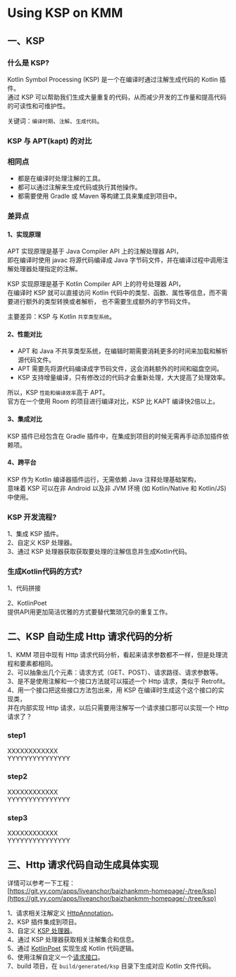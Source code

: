 # Using KSP on KMM

## 一、KSP

### 什么是 KSP?
Kotlin Symbol Processing (KSP) 是一个在编译时通过注解生成代码的 Kotlin 插件。<br />
通过 KSP 可以帮助我们生成大量重复的代码，从而减少开发的工作量和提高代码的可读性和可维护性。<br />

关键词：`编译时期`、`注解`、`生成代码`。

### KSP 与 APT(kapt) 的对比

### 相同点
* 都是在编译时处理注解的工具。
* 都可以通过注解来生成代码或执行其他操作。
* 都需要使用 Gradle 或 Maven 等构建工具来集成到项目中。

### 差异点

#### 1、实现原理
APT 实现原理是基于 Java Compiler API 上的注解处理器 API，<br />
即在编译时使用 javac 将源代码编译成 Java 字节码文件，并在编译过程中调用注解处理器处理指定的注解。<br />

KSP 实现原理是基于 Kotlin Compiler API 上的符号处理器 API，<br />
在编译时 KSP 就可以直接访问 Kotlin 代码中的类型、函数、属性等信息，而不需要进行额外的类型转换或者解析，
也不需要生成额外的字节码文件。<br />

主要差异：KSP 与 Kotlin `共享类型系统`。

#### 2、性能对比
* APT 和 Java 不共享类型系统，在编辑时期需要消耗更多的时间来加载和解析源代码文件。
* APT 需要先将源代码编译成字节码文件，这会消耗额外的时间和磁盘空间。
* KSP 支持增量编译，只有修改过的代码才会重新处理，大大提高了处理效率。

所以，KSP `性能和编译效率`高于 APT。<br />
官方在一个使用 Room 的项目进行编译对比，KSP 比 KAPT 编译快2倍以上。

#### 3、集成对比
KSP 插件已经包含在 Gradle 插件中，在集成到项目的时候无需再手动添加插件依赖项。

#### 4、跨平台
KSP 作为 Kotlin 编译器插件运行，无需依赖 Java 注释处理基础架构，<br />
意味着 KSP 可以在非 Android 以及非 JVM 环境 (如 Kotlin/Native 和 Kotlin/JS) 中使用。

### KSP 开发流程?
1、集成 KSP 插件。<br />
2、自定义 KSP 处理器。<br />
3、通过 KSP 处理器获取获取要处理的注解信息并生成Kotlin代码。

### 生成Kotlin代码的方式?
1、代码拼接

2、KotlinPoet<br />
提供API用更加简洁优雅的方式要替代繁琐冗杂的重复工作。

## 二、KSP 自动生成 Http 请求代码的分析

1、KMM 项目中现有 Http 请求代码分析，看起来请求参数都不一样，但是处理流程和要素都相同。<br />
2、可以抽象出几个元素：请求方式（GET、POST）、请求路径、请求参数等。<br />
3、是不是使用注解和一个接口方法就可以描述一个 Http 请求，类似于 Retrofit。<br />
4、用一个接口把这些接口方法包出来，用 KSP 在编译时生成这个这个接口的实现类，<br />
并在内部实现 Http 请求，以后只需要用注解写一个请求接口那可以实现一个 Http 请求了？

### step1
XXXXXXXXXXXX<br />
YYYYYYYYYYYYYYY<br />

### step2
XXXXXXXXXXXX<br />
YYYYYYYYYYYYYYY<br />

### step3
XXXXXXXXXXXX<br />
YYYYYYYYYYYYYYY<br />

## 三、Http 请求代码自动生成具体实现

详情可以参考一下工程：<br />
[https://git.yy.com/apps/liveanchor/baizhankmm-homepage/-/tree/ksp](https://git.yy.com/apps/liveanchor/baizhankmm-homepage/-/tree/ksp)

1、请求相关注解定义 [HttpAnnotation](https://git.yy.com/apps/liveanchor/baizhankmm-homepage/-/blob/ksp/anotation/src/commonMain/kotlin/kmm/baizhan/homepage/anotation/HttpAnnotation.kt)。<br />
2、KSP 插件集成到项目。<br />
3、自定义 [KSP 处理器](https://git.yy.com/apps/liveanchor/baizhankmm-homepage/-/blob/ksp/kspcompiler/src/main/kotlin/kmm/baizhan/homepage/kspcompiler/KspProcessorProvider.kt)。<br />
4、通过 KSP 处理器获取相关注解集合和信息。<br />
5、通过 [KotlinPoet](https://git.yy.com/apps/liveanchor/baizhankmm-homepage/-/blob/ksp/kspcompiler/src/main/kotlin/kmm/baizhan/homepage/kspcompiler/HttpImplGenerator.kt) 实现生成 Kotlin 代码逻辑。<br />
6、使用注解自定义一个[请求接口](https://git.yy.com/apps/liveanchor/baizhankmm-homepage/-/blob/ksp/homepage/src/commonMain/kotlin/kmm/baizhan/homepage/http/IHttpRecommendApi.kt)。<br />
7、build 项目，在 `build/generated/ksp` 目录下生成对应 Kotlin 文件代码。


